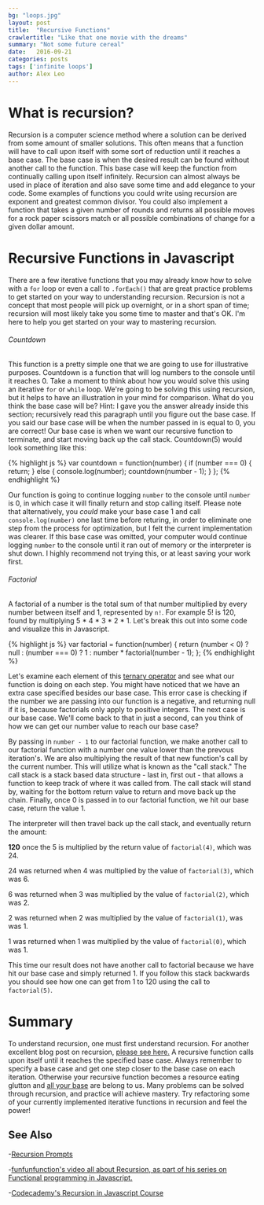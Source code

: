 ```yaml
---
bg: "loops.jpg"
layout: post
title:  "Recursive Functions"
crawlertitle: "Like that one movie with the dreams"
summary: "Not some future cereal"
date:   2016-09-21
categories: posts
tags: ['infinite loops']
author: Alex Leo
---
```


# What is recursion?

Recursion is a computer science method where a solution can be derived from some amount of smaller solutions. This often means that a function will have to call upon itself with some sort of reduction until it reaches a base case. The base case is when the desired result can be found without another call to the function. This base case will keep the function from continually calling upon itself infinitely. Recursion can almost always be used in place of iteration and also save some time and add elegance to your code. Some examples of functions you could write using recursion are exponent and greatest common divisor. You could also implement a function that takes a given number of rounds and returns all possible moves for a rock paper scissors match or all possible combinations of change for a given dollar amount.

# Recursive Functions in Javascript

There are a few iterative functions that you may already know how to solve with a `for` loop or even a call to `.forEach()` that are great practice problems to get started on your way to understanding recursion. Recursion is not a concept that most people will pick up overnight, or in a short span of time; recursion will most likely take you some time to master and that's OK. I'm here to help you get started on your way to mastering recursion.

###### Countdown

This function is a pretty simple one that we are going to use for illustrative purposes. Countdown is a function that will log numbers to the console until it reaches 0. Take a moment to think about how you would solve this using an iterative `for` or `while` loop. We're going to be solving this using recursion, but it helps to have an illustration in your mind for comparison. What do you think the base case will be? Hint: I gave you the answer already inside this section; recursively read this paragraph until you figure out the base case. If you said our base case will be when the number passed in is equal to 0, you are correct! Our base case is when we want our recursive function to terminate, and start moving back up the call stack. Countdown(5) would look something like this:

{% highlight js %}
var countdown = function(number) {
  if (number === 0) {
    return;
  } else {
    console.log(number);
    countdown(number - 1);
  }
};
{% endhighlight %}

Our function is going to continue logging `number` to the console until `number` is 0, in which case it will finally return and stop calling itself. Please note that alternatively, you *could* make your base case 1 and call `console.log(number)` one last time before returing, in order to eliminate one step from the process for optimization, but I felt the current implementation was clearer. If this base case was omitted, your computer would continue logging `number` to the console until it ran out of memory or the interpreter is shut down. I highly recommend not trying this, or at least saving your work first.

###### Factorial

A factorial of a number is the total sum of that number multiplied by every number between itself and 1, represented by `n!`. For example 5! is 120, found by multiplying 5 * 4 * 3 * 2 * 1. Let's break this out into some code and visualize this in Javascript.

{% highlight js %}
var factorial = function(number) {
  return (number < 0) ? null : (number === 0) ? 1 : number * factorial(number - 1);
};
{% endhighlight %}

Let's examine each element of this [ternary operator](https://developer.mozilla.org/en-US/docs/Web/JavaScript/Reference/Operators/Conditional_Operator) and see what our function is doing on each step. You might have noticed that we have an extra case specified besides our base case. This error case is checking if the number we are passing into our function is a negative, and returning null if it is, because factorials only apply to positive integers. The next case is our base case. We'll come back to that in just a second, can you think of how we can get our number value to reach our base case?

By passing in `number - 1` to our factorial function, we make another call to our factorial function with a number one value lower than the prevous iteration's. We are also multiplying the result of that new function's call by the current number. This will utilize what is known as the "call stack." The call stack is a stack based data structure - last in, first out - that allows a function to keep track of where it was called from. The call stack will stand by, waiting for the bottom return value to return and move back up the chain. Finally, once 0 is passed in to our factorial function, we hit our base case, return the value 1.

The interpreter will then travel back up the call stack, and eventually return the amount:

**120** once the 5 is multiplied by the return value of `factorial(4)`, which was 24.

24 was returned when 4 was multiplied by the value of `factorial(3)`, which was 6.

6 was returned when 3 was multiplied by the value of `factorial(2)`, which was 2.

2 was returned when 2 was multiplied by the value of `factorial(1)`, was was 1.

1 was returned when 1 was multiplied by the value of `factorial(0)`, which was 1.

This time our result does not have another call to factorial because we have hit our base case and simply returned 1. If you follow this stack backwards you should see how one can get from 1 to 120 using the call to `factorial(5)`.

# Summary

To understand recursion, one must first understand recursion. For another excellent blog post on recursion, [please see here.](https://aleo23.github.io/posts/recursive-functions/) A recursive function calls upon itself until it reaches the specified base case. Always remember to specify a base case and get one step closer to the base case on each iteration. Otherwise your recursive function becomes a resource eating glutton and [all your base](https://www.youtube.com/watch?v=8fvTxv46ano) are belong to us. Many problems can be solved through recursion, and practice will achieve mastery. Try refactoring some of your currently implemented iterative functions in recursion and feel the power!

## See Also

-[Recursion Prompts](https://github.com/JS-Challenges/recursion-prompts)

-[funfunfunction's video all about Recursion, as part of his series on Functional programming in Javascript.](https://www.youtube.com/watch?v=k7-N8R0-KY4)

-[Codecademy's Recursion in Javascript Course](http://www.codecademy.com/courses/javascript-lesson-205)


